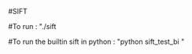 #SIFT

#To run : "./sift <Image file>

#To run the builtin sift in python : "python sift_test_bi <Image file>"
